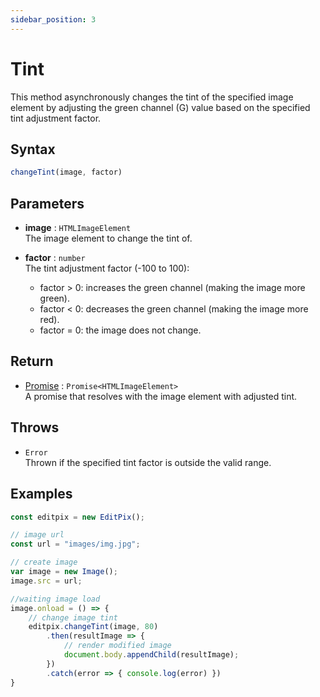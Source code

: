 ```yaml
---
sidebar_position: 3
---
```


# Tint
This method asynchronously changes the tint of the specified image element by adjusting the green channel (G) value based on the specified tint adjustment factor. 

## Syntax

```jsx
changeTint(image, factor)
```

## Parameters

- **image** : `HTMLImageElement` <br/> 
The image element to change the tint of.

- **factor** : `number` <br/>
The tint adjustment factor (-100 to 100):
    - factor > 0: increases the green channel (making the image more green).
    - factor < 0: decreases the green channel (making the image more red).
    - factor = 0: the image does not change.

## Return

- [Promise](https://developer.mozilla.org/en-US/docs/Web/JavaScript/Reference/Global_Objects/Promise) : `Promise<HTMLImageElement>` <br/>
A promise that resolves with the image element with adjusted tint.

## Throws

- `Error` <br/>
 Thrown if the specified tint factor is outside the valid range.

## Examples

```jsx
const editpix = new EditPix();

// image url
const url = "images/img.jpg";

// create image
var image = new Image();
image.src = url;

//waiting image load
image.onload = () => {
    // change image tint
    editpix.changeTint(image, 80)
        .then(resultImage => {
            // render modified image
            document.body.appendChild(resultImage);
        })
        .catch(error => { console.log(error) })
}
```